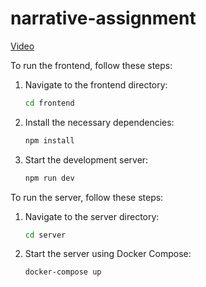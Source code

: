 # narrative-assignment

[Video](./video.mkv)


To run the frontend, follow these steps:

1. Navigate to the frontend directory:
   ```bash
   cd frontend
2. Install the necessary dependencies:
    ```bash
   npm install
3. Start the development server:
   ```bash
   npm run dev

To run the server, follow these steps:

1. Navigate to the server directory:
    ```bash
    cd server
2. Start the server using Docker Compose:
    ```bash
    docker-compose up